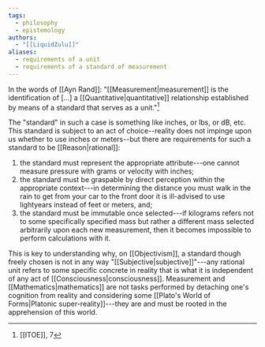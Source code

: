 ```yaml
---
tags:
  - philosophy
  - epistemology
authors:
  - "[[LiquidZulu]]"
aliases:
  - requirements of a unit
  - requirements of a standard of measurement
---
```

In the words of [[Ayn Rand]]: "[[Measurement|measurement]] is the identification of \[...] a [[Quantitative|quantitative]] relationship established by means of a standard that serves as a unit."[^1]

The "standard" in such a case is something like inches, or lbs, or dB, etc. This standard is subject to an act of choice--reality does not impinge upon us whether to use inches or meters--but there are requirements for such a standard to be [[Reason|rational]]:
1. the standard must represent the appropriate attribute---one cannot measure pressure with grams or velocity with inches;
2. the standard must be graspable by direct perception within the appropriate context---in determining the distance you must walk in the rain to get from your car to the front door it is ill-advised to use lightyears instead of feet or meters, and;
3. the standard must be immutable once selected---if kilograms refers not to some specifically specified mass but rather a different mass selected arbitrarily upon each new measurement, then it becomes impossible to perform calculations with it.

This is key to understanding why, on [[Objectivism]], a standard though freely chosen is not in any way "[[Subjective|subjective]]"---any rational unit refers to some specific concrete in reality that is what it is independent of any act of [[Consciousness|consciousness]]. Measurement and [[Mathematics|mathematics]] are not tasks performed by detaching one's cognition from reality and considering some [[Plato's World of Forms|Platonic super-reality]]---they are and must be rooted in the apprehension of this world.

[^1]: [[ITOE]], 7